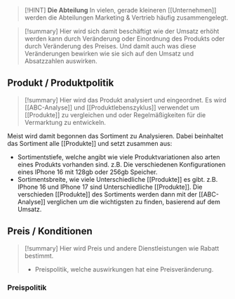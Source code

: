 >[!HINT] **Die Abteilung**
>In vielen, gerade kleineren [[Unternehmen]] werden die Abteilungen Marketing & Vertrieb häufig zusammengelegt.


>[!summary]
Hier wird sich  damit beschäftigt wie der Umsatz erhöht werden kann durch Veränderung oder Einordnung des Produkts oder durch Veränderung des Preises. 
Und damit auch was diese Veränderungen bewirken wie sie sich auf den Umsatz und Absatzzahlen auswirken.

## Produkt / Produktpolitik

>[!summary]
>Hier wird das Produkt analysiert und eingeordnet. 
>Es wird [[ABC-Analyse]] und [[Produktlebenszyklus]] verwendet um [[Produkte]] zu vergleichen und oder Regelmäßigkeiten für die Vermarktung zu entwickeln.

Meist wird damit begonnen das Sortiment zu Analysieren. Dabei beinhaltet das Sortiment alle [[Produkte]] und setzt zusammen aus:
- Sortimentstiefe, welche angibt wie viele Produktvariationen also arten eines Produkts vorhanden sind. z.B. Die verschiedenen Konfigurationen eines IPhone 16 mit 128gb oder 256gb Speicher.
- Sortimentsbreite, wie viele Unterschiedliche [[Produkte]] es gibt. z.B. IPhone 16 und IPhone 17 sind Unterschiedliche [[Produkte]].
Die verschieden [[Produkte]] des Sortiments werden dann mit der [[ABC-Analyse]] verglichen um die wichtigsten zu finden, basierend auf dem Umsatz.

## Preis / Konditionen

>[!summary]
>Hier wird Preis und andere Dienstleistungen wie Rabatt bestimmt.
>- Preispolitik, welche auswirkungen hat eine Preisveränderung.

### Preispolitik 